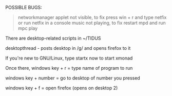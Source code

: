 POSSIBLE BUGS:
>networkmanager applet not visible, to fix press win + r and type netfix or run netfix in a console
>music not playing, to fix restart mpd and run mpc play


There are desktop-related scripts in ~/TIDUS

desktopthread - posts desktop in /g/ and opens firefox to it

If you're new to GNU/Linux, type startx now to start xmonad

Once there, windows key + r = type name of program to run

windows key + number = go to desktop of number you pressed

windows key + f = open firefox (opens on desktop 2)



